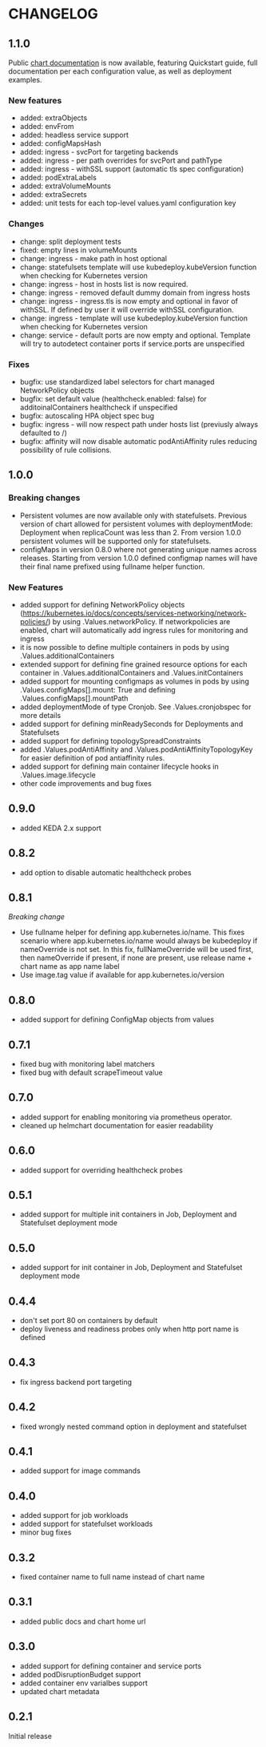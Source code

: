 # CHANGELOG

## 1.1.0

Public [chart documentation](https://kubedeploy.app) is now available, featuring Quickstart guide, full documentation per each configuration value,  as well as deployment examples.


### New features

- added: extraObjects
- added: envFrom
- added: headless service support
- added: configMapsHash
- added: ingress - svcPort for targeting backends
- added: ingress - per path overrides for svcPort and pathType
- added: ingress - withSSL support (automatic tls spec configuration)
- added: podExtraLabels
- added: extraVolumeMounts
- added: extraSecrets
- added: unit tests for each top-level values.yaml configuration key

### Changes

- change: split deployment tests
- fixed: empty lines in volumeMounts
- change: ingress - make path in host optional
- change: statefulsets template will use kubedeploy.kubeVersion function when checking for Kubernetes version
- change: ingress - host in hosts list is now required.
- change: ingress - removed default dummy domain from ingress hosts
- change: ingress - ingress.tls is now empty and optional in favor of withSSL. If defined by user it will override withSSL configuration.
- change: ingress - template will use kubedeploy.kubeVersion function when checking for Kubernetes version
- change: service - default ports are now empty and optional. Template will try to autodetect container ports if service.ports are unspecified

### Fixes

- bugfix: use standardized label selectors for chart managed NetworkPolicy objects
- bugfix: set default value (healthcheck.enabled: false) for additoinalContainers healthcheck if unspecified
- bugfix: autoscaling HPA object spec bug
- bugfix: ingress - will now respect path under hosts list (previusly always defaulted to /)
- bugfix: affinity will now disable automatic podAntiAffinity rules reducing possibility of rule collisions.


## 1.0.0

### Breaking changes
- Persistent volumes are now available only with statefulsets. Previous version of chart allowed for persistent volumes with deploymentMode: Deployment when replicaCount was less than 2. From version 1.0.0 persistent volumes will be supported only for statefulsets.
- configMaps in version 0.8.0 where not generating unique names across releases. Starting from version 1.0.0 defined configmap names will have their final name prefixed using fullname helper function.

### New Features
- added support for defining NetworkPolicy objects (https://kubernetes.io/docs/concepts/services-networking/network-policies/) by using .Values.networkPolicy. If networkpolicies are enabled, chart will automatically add ingress rules for monitoring and ingress
- it is now possible to define multiple containers in pods by using .Values.additionalContainers
- extended support for defining fine grained resource options for each container in .Values.additionalContainers and .Values.initContainers
- added support for mounting configmaps as volumes in pods by using .Values.configMaps[].mount: True and defining .Values.configMaps[].mountPath
- added deploymentMode of type Cronjob. See .Values.cronjobspec for more details
- added support for defining minReadySeconds for Deployments and Statefulsets
- added support for defining topologySpreadConstraints
- added .Values.podAntiAffinity and .Values.podAntiAffinityTopologyKey for easier definition of pod antiaffinity rules.
- added support for defining main container lifecycle hooks in .Values.image.lifecycle
- other code improvements and bug fixes

## 0.9.0
- added KEDA 2.x support

## 0.8.2
- add option to disable automatic healthcheck probes

## 0.8.1
*Breaking change*
- Use fullname helper for defining app.kubernetes.io/name. This fixes scenario where app.kubernetes.io/name would always be kubedeploy if nameOverride is not set. In this fix, fullNameOverride will be used first, then nameOverride if present, if none are present, use release name + chart name as app name label
- Use image.tag value if available for app.kubernetes.io/version

## 0.8.0
- added support for defining ConfigMap objects from values

## 0.7.1
- fixed bug with monitoring label matchers
- fixed bug with default scrapeTimeout value

## 0.7.0
- added support for enabling monitoring via prometheus operator.
- cleaned up helmchart documentation for easier readability

## 0.6.0
- added support for overriding healthcheck probes

## 0.5.1
- added support for multiple init containers in Job, Deployment and Statefulset deployment mode

## 0.5.0
- added support for init container in Job, Deployment and Statefulset deployment mode

## 0.4.4
- don't set port 80 on containers by default
- deploy liveness and readiness probes only when http port name is defined

## 0.4.3
- fix ingress backend port targeting

## 0.4.2
- fixed wrongly nested command option in deployment and statefulset

## 0.4.1
- added support for image commands

## 0.4.0
- added support for job workloads
- added support for statefulset workloads
- minor bug fixes

## 0.3.2
- fixed container name to full name instead of chart name

## 0.3.1
- added public docs and chart home url

## 0.3.0
- added support for defining container and service ports
- added podDisruptionBudget support
- added container env varialbes support
- updated chart metadata

## 0.2.1
Initial release
